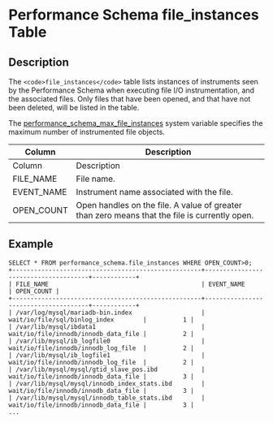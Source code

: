 
# Performance Schema file_instances Table

## Description


The `<code>file_instances</code>` table lists instances of instruments seen by the Performance Schema when executing file I/O instrumentation, and the associated files. Only files that have been opened, and that have not been deleted, will be listed in the table.


The [performance_schema_max_file_instances](../performance-schema-system-variables.md#performance_schema_max_file_instances) system variable specifies the maximum number of instrumented file objects.



| Column | Description |
| --- | --- |
| Column | Description |
| FILE_NAME | File name. |
| EVENT_NAME | Instrument name associated with the file. |
| OPEN_COUNT | Open handles on the file. A value of greater than zero means that the file is currently open. |



## Example



```
SELECT * FROM performance_schema.file_instances WHERE OPEN_COUNT>0;
+----------------------------------------------------+--------------------------------------+------------+
| FILE_NAME                                          | EVENT_NAME                           | OPEN_COUNT |
+----------------------------------------------------+--------------------------------------+------------+
| /var/log/mysql/mariadb-bin.index                   | wait/io/file/sql/binlog_index        |          1 |
| /var/lib/mysql/ibdata1                             | wait/io/file/innodb/innodb_data_file |          2 |
| /var/lib/mysql/ib_logfile0                         | wait/io/file/innodb/innodb_log_file  |          2 |
| /var/lib/mysql/ib_logfile1                         | wait/io/file/innodb/innodb_log_file  |          2 |
| /var/lib/mysql/mysql/gtid_slave_pos.ibd            | wait/io/file/innodb/innodb_data_file |          3 |
| /var/lib/mysql/mysql/innodb_index_stats.ibd        | wait/io/file/innodb/innodb_data_file |          3 |
| /var/lib/mysql/mysql/innodb_table_stats.ibd        | wait/io/file/innodb/innodb_data_file |          3 |
...
```

